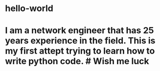 # hello-world
# I am a network engineer that has 25 years experience in the field.    This is my first attept trying to learn how to write python code. # Wish me luck
